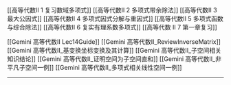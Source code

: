 [[高等代数II 1 复习数域多项式]]
[[高等代数II 2 多项式带余除法]]
[[高等代数II 3 最大公因式]]
[[高等代数II 4 多项式因式分解与重因式]]
[[高等代数II 5 多项式函数与综合除法]]
[[高等代数II 6 复实有理系数多项式]]
[[高等代数 II 7 第一章复习]]

[[Gemini 高等代数II Lec14Guide]]
[[Gemini 高等代数II_ReviewInverseMatrix]]
[[Gemini 高等代数II_基变换坐标变换及其计算]]
[[Gemini 高等代数II_子空间相关知识结论]]
[[Gemini 高等代数II_证明空间为子空间直和]]
[[Gemini 高等代数II_非平凡子空间一例]]
[[Gemini 高等代数II_多项式相关线性空间一例]]










---
